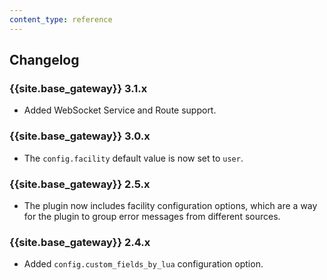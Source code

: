 ```yaml
---
content_type: reference
---
```


## Changelog

### {{site.base_gateway}} 3.1.x
* Added WebSocket Service and Route support.

### {{site.base_gateway}} 3.0.x
* The `config.facility` default value is now set to `user`.

### {{site.base_gateway}} 2.5.x
* The plugin now includes facility configuration options, which are a way for the plugin to group error messages from different sources.

### {{site.base_gateway}} 2.4.x
* Added `config.custom_fields_by_lua` configuration option.
